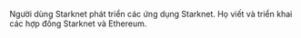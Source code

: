 Người dùng Starknet phát triển các ứng dụng Starknet. Họ viết và triển khai các hợp đồng Starknet và Ethereum.